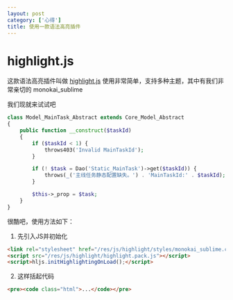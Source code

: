 ```yaml
---
layout: post
category: ['心得']
title: 使用一款语法高亮插件
---
```


# highlight.js

这款语法高亮插件叫做 [highlight.js](https://highlightjs.org/)
使用非常简单，支持多种主题，其中有我们非常亲切的 monokai_sublime

我们现就来试试吧

```php
class Model_MainTask_Abstract extends Core_Model_Abstract
{
    public function __construct($taskId)
    {
        if ($taskId < 1) {
            throws403('Invalid MainTaskId');
        }

        if (! $task = Dao('Static_MainTask')->get($taskId)) {
            throws(_('主线任务静态配置缺失。') . 'MainTaskId:' . $taskId);
        }

        $this->_prop = $task;
    }
}
```

很酷吧，使用方法如下：

1. 先引入JS并初始化

```html
<link rel="stylesheet" href="/res/js/highlight/styles/monokai_sublime.css" />
<script src="/res/js/highlight/highlight.pack.js"></script>
<script>hljs.initHighlightingOnLoad();</script>
```

2. 这样括起代码

```html
<pre><code class="html">...</code></pre>
```